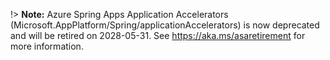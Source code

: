 !> **Note:** Azure Spring Apps Application Accelerators (Microsoft.AppPlatform/Spring/applicationAccelerators) is now deprecated and will be retired on 2028-05-31. See https://aka.ms/asaretirement for more information.